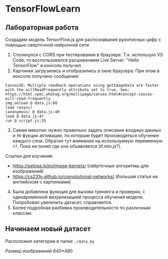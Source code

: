 # TensorFlowLearn
## Лабораторная работа
Создадим модель TensorFlow.js для распознавания рукописных цифр с помощью сверточной нейронной сети

1. Столкнулся с CORS при тестировании в браузере. Т.к. использую VS Code, то воспользовался расширением Live Server. "Hello TensorFlow" в консоль получил.
2. Картинки загрузились и отобразились в окне браузера. При этом в консоле получено сообщение:
```
Canvas2D: Multiple readback operations using getImageData are faster with the willReadFrequently attribute set to true. See: https://html.spec.whatwg.org/multipage/canvas.html#concept-canvas-will-read-frequently
img.onload @ data.js:68
load (async)
(anonymous) @ data.js:49
load @ data.js:47
run @ script.js:35
```
3. Самая мякотка: нужно правильно задать описание входных данных и те фукции активации, по которым будет производиться обучение каждого слоя.
Обратил тут внимание на используемую переменную `tf`. Пока не понял где она объявляется (tf.min.js?).

Ссылки для изучения:
* https://setosa.io/ev/image-kernels/ (свёрточные алгоритмы для изображений)
* https://cs231n.github.io/convolutional-networks/ (большая статья на английском с картинками)

4. Была добавлена функция для вызова тренинга и проверки, с одновременной визуализацией процесса обучения модели. Попробовал увеличить датасет, справляется.
5. Более подробная разбивка производительности по различным классам.

## Начинаем новый датасет
Расположил категории в папке `./data_my`

Размер изображений 640*480
